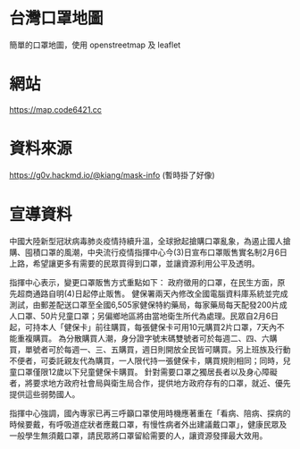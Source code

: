 # 台灣口罩地圖

簡單的口罩地圖，使用 openstreetmap 及 leaflet

# 網站

https://map.code6421.cc

# 資料來源

https://g0v.hackmd.io/@kiang/mask-info (暫時掛了好像)

# 宣導資料

中國大陸新型冠狀病毒肺炎疫情持續升溫，全球掀起搶購口罩亂象，為遏止國人搶購、囤積口罩的風潮，中央流行疫情指揮中心今(3)日宣布口罩販售實名制2月6日上路，希望讓更多有需要的民眾買得到口罩，並讓資源利用公平及透明。

指揮中心表示，變更口罩販售方式重點如下：
政府徵用的口罩，在民生方面，原先超商通路自明(4)日起停止販售。
健保署兩天內修改全國電腦資料庫系統並完成測試，由郵差配送口罩至全國6,505家健保特約藥局，每家藥局每天配發200片成人口罩、50片兒童口罩；另偏鄉地區將由當地衛生所代為處理。民眾自2月6日起，可持本人「健保卡」前往購買，每張健保卡可用10元購買2片口罩，7天內不能重複購買。
為分散購買人潮，身分證字號末碼雙號者可於每週二、四、六購買，單號者可於每週一、三、五購買，週日則開放全民皆可購買。另上班族及行動不便者，可委託親友代為購買，一人限代持一張健保卡，購買規則相同；同時，兒童口罩僅限12歲以下兒童健保卡購買。
針對需要口罩之獨居長者以及身心障礙者，將要求地方政府社會局與衛生局合作，提供地方政府存有的口罩，就近、優先提供這些弱勢國人。

指揮中心強調，國內專家已再三呼籲口罩使用時機應著重在「看病、陪病、探病的時候要戴，有呼吸道症狀者應戴口罩，有慢性病者外出建議戴口罩」，健康民眾及一般學生無須戴口罩，請民眾將口罩留給需要的人，讓資源發揮最大效用。
